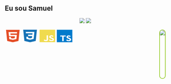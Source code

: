 ## Eu sou Samuel
<div align="center">
  <img height="180em" src="https://github-readme-stats.vercel.app/api?username=SamuelCGP&show_icons=true&theme=vue-dark&include_all_commits=true&count_private=true"/>
  <img height="180em" src="https://github-readme-stats.vercel.app/api/top-langs/?username=SamuelCGP&layout=compact&langs_count=7&theme=vue-dark"/>
</div>
  
<div style="display: inline_block"><br>
  <img align="center" src="html5-plain.svg" alt="HTML" height="40" width="50"></img>
  <img align="center" src="css3-plain.svg" alt="CSS3" height="40" width="50"></img>
  <img align="center" src="javascript-plain.svg" alt="Javascript" height="40" width="50"></img>
  <img align="center" src="typescript-plain.svg" alt="Typescript" height="40" width="50"></img>
  <img align="right" src="https://avatars.githubusercontent.com/u/69848773?v=4" height="150" style="border-radius:50px; border: 2px solid yellowgreen"></img>
</div>
 
<!--
**SamuelCGP/SamuelCGP** is a ✨ _special_ ✨ repository because its `README.md` (this file) appears on your GitHub profile.

Here are some ideas to get you started:

- 🔭 I’m currently working on ...
- 🌱 I’m currently learning ...
- 👯 I’m looking to collaborate on ...
- 🤔 I’m looking for help with ...
- 💬 Ask me about ...
- 📫 How to reach me: ...
- 😄 Pronouns: ...
- ⚡ Fun fact: ...
-->

